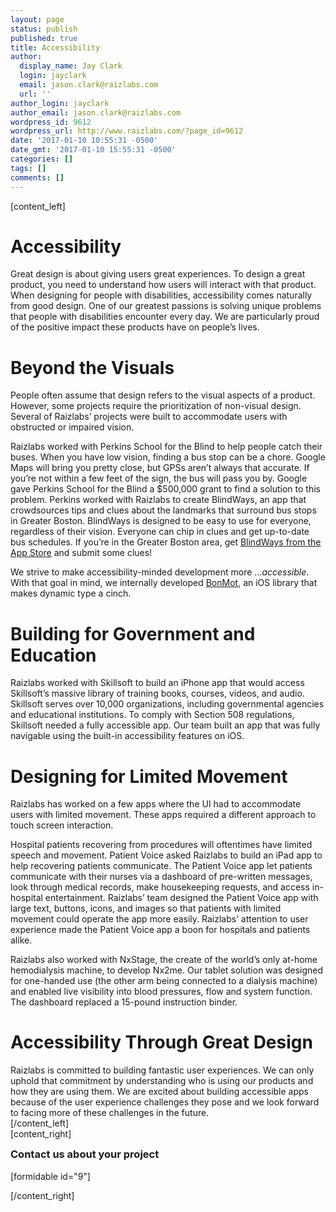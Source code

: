 ```yaml
---
layout: page
status: publish
published: true
title: Accessibility
author:
  display_name: Jay Clark
  login: jayclark
  email: jason.clark@raizlabs.com
  url: ''
author_login: jayclark
author_email: jason.clark@raizlabs.com
wordpress_id: 9612
wordpress_url: http://www.raizlabs.com/?page_id=9612
date: '2017-01-10 10:55:31 -0500'
date_gmt: '2017-01-10 15:55:31 -0500'
categories: []
tags: []
comments: []
---
```

<p>[content_left]</p>
<h1 class="highlight">Accessibility</h1>
<p>Great design is about giving users great experiences. To design a great product, you need to understand how users will interact with that product. When designing for people with disabilities, accessibility comes naturally from good design. One of our greatest passions is solving unique problems that people with disabilities encounter every day. We are particularly proud of the positive impact these products have on people’s lives.</p>
<h1 class="highlight">Beyond the Visuals</h1>
<p>People often assume that design refers to the visual aspects of a product. However, some projects require the prioritization of non-visual design. Several of Raizlabs’ projects were built to accommodate users with obstructed or impaired vision.</p>
<p>Raizlabs worked with Perkins School for the Blind to help people catch their buses. When you have low vision, finding a bus stop can be a chore. Google Maps will bring you pretty close, but GPSs aren’t always that accurate. If you’re not within a few feet of the sign, the bus will pass you by. Google gave Perkins School for the Blind a $500,000 grant to find a solution to this problem. Perkins worked with Raizlabs to create BlindWays, an app that crowdsources tips and clues about the landmarks that surround bus stops in Greater Boston. BlindWays is designed to be easy to use for everyone, regardless of their vision. Everyone can chip in clues and get up-to-date bus schedules. If you’re in the Greater Boston area, get <a href="https://itunes.apple.com/us/app/blindways-bus-stop-navigation/id1146615175?mt=8">BlindWays from the App Store</a> and submit some clues!</p>
<p>We strive to make accessibility-minded development more ...<em>accessible</em>. With that goal in mind, we internally developed <a href="https://github.com/Raizlabs/BonMot">BonMot</a>, an iOS library that makes dynamic type a cinch.</p>
<h1 class="highlight">Building for Government and Education</h1>
<p>Raizlabs worked with Skillsoft to build an iPhone app that would access Skillsoft’s massive library of training books, courses, videos, and audio. Skillsoft serves over 10,000 organizations, including governmental agencies and educational institutions. To comply with Section 508 regulations, Skillsoft needed a fully accessible app. Our team built an app that was fully navigable using the built-in accessibility features on iOS.</p>
<h1 class="highlight">Designing for Limited Movement</h1>
<p>Raizlabs has worked on a few apps where the UI had to accommodate users with limited movement. These apps required a different approach to touch screen interaction.</p>
<p>Hospital patients recovering from procedures will oftentimes have limited speech and movement. Patient Voice asked Raizlabs to build an iPad app to help recovering patients communicate. The Patient Voice app let patients communicate with their nurses via a dashboard of pre-written messages, look through medical records, make housekeeping requests, and access in-hospital entertainment. Raizlabs’ team designed the Patient Voice app with large text, buttons, icons, and images so that patients with limited movement could operate the app more easily. Raizlabs’ attention to user experience made the Patient Voice app a boon for hospitals and patients alike.</p>
<p>Raizlabs also worked with NxStage, the create of the world’s only at-home hemodialysis machine, to develop Nx2me. Our tablet solution was designed for one-handed use (the other arm being connected to a dialysis machine) and enabled live visibility into blood pressures, flow and system function.  The dashboard replaced a 15-pound instruction binder.</p>
<h1 class="highlight">Accessibility Through Great Design</h1>
<p>Raizlabs is committed to building fantastic user experiences. We can only uphold that commitment by understanding who is using our products and how they are using them. We are excited about building accessible apps because of the user experience challenges they pose and we look forward to facing more of these challenges in the future.<br />
[/content_left]<br />
[content_right]</p>
<div>
<h3 style="margin-top: 0px">Contact us about your project</h3>
<p>[formidable id="9"]</p>
</div>
<p>[/content_right]</p>
